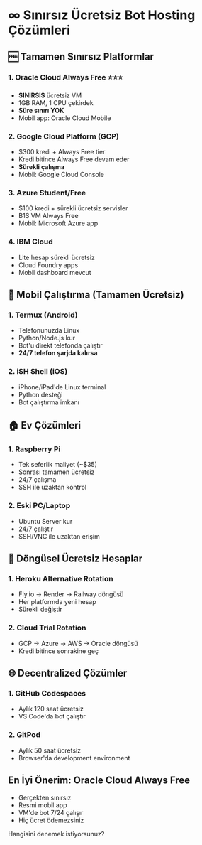 # ∞ Sınırsız Ücretsiz Bot Hosting Çözümleri

## 🆓 Tamamen Sınırsız Platformlar

### 1. **Oracle Cloud Always Free** ⭐⭐⭐
- **SINIRSIS** ücretsiz VM
- 1GB RAM, 1 CPU çekirdek
- **Süre sınırı YOK**
- Mobil app: Oracle Cloud Mobile

### 2. **Google Cloud Platform (GCP)**
- $300 kredi + Always Free tier
- Kredi bitince Always Free devam eder
- **Sürekli çalışma**
- Mobil: Google Cloud Console

### 3. **Azure Student/Free**
- $100 kredi + sürekli ücretsiz servisler
- B1S VM Always Free
- Mobil: Microsoft Azure app

### 4. **IBM Cloud**
- Lite hesap sürekli ücretsiz
- Cloud Foundry apps
- Mobil dashboard mevcut

## 📱 Mobil Çalıştırma (Tamamen Ücretsiz)

### 1. **Termux** (Android)
- Telefonunuzda Linux
- Python/Node.js kur
- Bot'u direkt telefonda çalıştır
- **24/7 telefon şarjda kalırsa**

### 2. **iSH Shell** (iOS)
- iPhone/iPad'de Linux terminal
- Python desteği
- Bot çalıştırma imkanı

## 🏠 Ev Çözümleri

### 1. **Raspberry Pi**
- Tek seferlik maliyet (~$35)
- Sonrası tamamen ücretsiz
- 24/7 çalışma
- SSH ile uzaktan kontrol

### 2. **Eski PC/Laptop**
- Ubuntu Server kur
- 24/7 çalıştır
- SSH/VNC ile uzaktan erişim

## 🔄 Döngüsel Ücretsiz Hesaplar

### 1. **Heroku Alternative Rotation**
- Fly.io → Render → Railway döngüsü
- Her platformda yeni hesap
- Sürekli değiştir

### 2. **Cloud Trial Rotation**
- GCP → Azure → AWS → Oracle döngüsü
- Kredi bitince sonrakine geç

## 🌐 Decentralized Çözümler

### 1. **GitHub Codespaces**
- Aylık 120 saat ücretsiz
- VS Code'da bot çalıştır

### 2. **GitPod**
- Aylık 50 saat ücretsiz
- Browser'da development environment

## En İyi Önerim: Oracle Cloud Always Free
- Gerçekten sınırsız
- Resmi mobil app
- VM'de bot 7/24 çalışır
- Hiç ücret ödemezsiniz

Hangisini denemek istiyorsunuz?